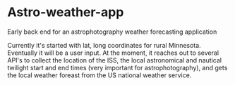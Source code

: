 # Astro-weather-app
Early back end for an astrophotography weather forecasting application

Currently it's started with lat, long coordinates for rural Minnesota. Eventually it will be a user input.
At the moment, it reaches out to several API's to collect the location of the ISS, the local astronomical and nautical twilight start and end times (very important for astrophotography), and gets the local weather foreast from the US national weather service.
